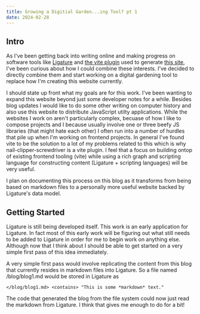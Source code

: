 ```yaml
---
title: Growing a Digitial Garden...ing Tool? pt 1
date: 2024-02-28
---
```


## Intro

As I've been getting back into writing online and making progress on software tools like [Ligature](https://ligature.dev) and [the vite plugin](https://github.com/almibe/nail-clipper-screwdriver) used to generate [this site](https://almibe.dev/blerg/2023-12-14-december-adventure-14-nail-clipper-screwdriver), I've been curious about how I could combine these interests.
I've decided to directly combine them and start working on a digital gardening tool to replace how I'm creating this website currently.

I should state up front what my goals are for this work.
I've been wanting to expand this website beyond just some developer notes for a while.
Besides blog updates I would like to do some other writing on computer history and also use this website to distribute JavaScript utilty applications.
While the websites I work on aren't particularly complex, becuase of how I like to compose projects and I because usually involve one or three beefy JS libraries (that might hate each other) I often run into a number of hurdles that pile up when I'm working on frontend projects.
In general I've found vite to be the solution to a lot of my problems related to this which is why nail-clipper-screwdriver is a vite plugin.
I feel that a focus on building ontop of existing frontend tooling (vite) while using a rich graph and scripting language for constructing content (Ligature + scripting languages) will be very useful.

I plan on documenting this process on this blog as it transforms from being based on markdown files to a personally more useful website backed by Ligature's data model.

## Getting Started

Ligature is still being developed itself.
This work is an early application for Ligature.
In fact most of this early work will be figuring out what still needs to be added to Ligature in order for me to begin work on anything else.
Although now that I think about I should be able to get started on a very simple first pass of this idea immediately.

A very simple first pass would involve replicating the content from this blog that currently resides in markdown files into Ligature.
So a file named /blog/blog1.md would be stored in Ligature as

```
</blog/blog1.md> <contains> "This is some *markdown* text."
```

The code that generated the blog from the file system could now just read the markdown from Ligature.
I think that gives me enough to do for a bit!

